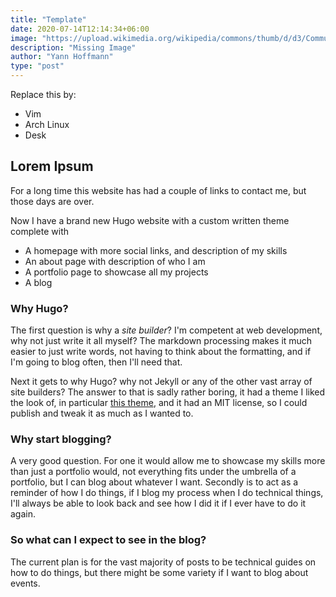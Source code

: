 ```yaml
---
title: "Template"
date: 2020-07-14T12:14:34+06:00
image: "https://upload.wikimedia.org/wikipedia/commons/thumb/d/d3/Communist_star_with_golden_border_and_red_rims.svg/1200px-Communist_star_with_golden_border_and_red_rims.svg.png"
description: "Missing Image"
author: "Yann Hoffmann"
type: "post"
---
```


Replace this by:
* Vim
* Arch Linux
* Desk

## Lorem Ipsum
For a long time this website has had a couple of links to contact me, but those days are over.

Now I have a brand new Hugo website with a custom written theme complete with

* A homepage with more social links, and description of my skills
* An about page with description of who I am
* A portfolio page to showcase all my projects
* A blog

### Why Hugo?
The first question is why a *site builder*? I'm competent at web development, why not just write it all myself? The markdown processing makes it much easier to just write words, not having to think about the formatting, and if I'm going to blog often, then I'll need that.

Next it gets to why Hugo? why not Jekyll or any of the other vast array of site builders? The answer to that is sadly rather boring, it had a theme I liked the look of, in particular [this theme](https://github.com/themefisher/kross-hugo), and it had an MIT license, so I could publish and tweak it as much as I wanted to.

### Why start blogging?
A very good question. For one it would allow me to showcase my skills more than just a portfolio would, not everything fits under the umbrella of a portfolio, but I can blog about whatever I want. Secondly is to act as a reminder of how I do things, if I blog my process when I do technical things, I'll always be able to look back and see how I did it if I ever have to do it again.

### So what can I expect to see in the blog?
The current plan is for the vast majority of posts to be technical guides on how to do things, but there might be some variety if I want to blog about events.
